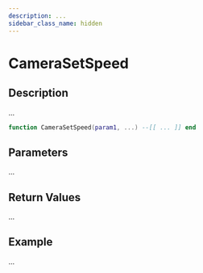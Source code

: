 ```yaml
---
description: ...
sidebar_class_name: hidden
---
```


# CameraSetSpeed

## Description

...

```lua
function CameraSetSpeed(param1, ...) --[[ ... ]] end
```

## Parameters

...

## Return Values

...

## Example

...

